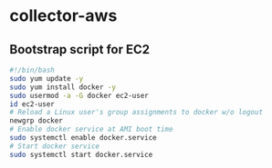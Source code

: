 # collector-aws

## Bootstrap script for EC2

```bash
#!/bin/bash
sudo yum update -y
sudo yum install docker -y
sudo usermod -a -G docker ec2-user
id ec2-user
# Reload a Linux user's group assignments to docker w/o logout
newgrp docker
# Enable docker service at AMI boot time
sudo systemctl enable docker.service
# Start docker service 
sudo systemctl start docker.service
```
